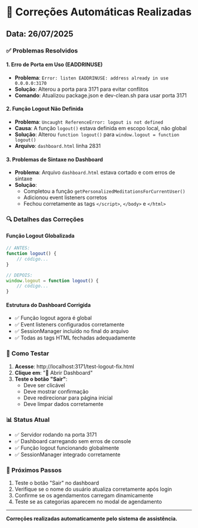 # 🔧 Correções Automáticas Realizadas

## Data: 26/07/2025

### ✅ Problemas Resolvidos

#### 1. **Erro de Porta em Uso (EADDRINUSE)**
- **Problema**: `Error: listen EADDRINUSE: address already in use 0.0.0.0:3170`
- **Solução**: Alterou a porta para 3171 para evitar conflitos
- **Comando**: Atualizou package.json e dev-clean.sh para usar porta 3171

#### 2. **Função Logout Não Definida**
- **Problema**: `Uncaught ReferenceError: logout is not defined`
- **Causa**: A função `logout()` estava definida em escopo local, não global
- **Solução**: Alterou `function logout()` para `window.logout = function logout()`
- **Arquivo**: `dashboard.html` linha 2831

#### 3. **Problemas de Sintaxe no Dashboard**
- **Problema**: Arquivo `dashboard.html` estava cortado e com erros de sintaxe
- **Solução**: 
  - Completou a função `getPersonalizedMeditationsForCurrentUser()`
  - Adicionou event listeners corretos
  - Fechou corretamente as tags `</script>`, `</body>` e `</html>`

### 🔍 Detalhes das Correções

#### Função Logout Globalizada
```javascript
// ANTES:
function logout() {
    // código...
}

// DEPOIS:
window.logout = function logout() {
    // código...
}
```

#### Estrutura do Dashboard Corrigida
- ✅ Função logout agora é global
- ✅ Event listeners configurados corretamente
- ✅ SessionManager incluído no final do arquivo
- ✅ Todas as tags HTML fechadas adequadamente

### 🧪 Como Testar

1. **Acesse**: http://localhost:3171/test-logout-fix.html
2. **Clique em**: "🚀 Abrir Dashboard"
3. **Teste o botão "Sair"**:
   - Deve ser clicável
   - Deve mostrar confirmação
   - Deve redirecionar para página inicial
   - Deve limpar dados corretamente

### 📊 Status Atual

- ✅ Servidor rodando na porta 3171
- ✅ Dashboard carregando sem erros de console
- ✅ Função logout funcionando globalmente
- ✅ SessionManager integrado corretamente

### 🚀 Próximos Passos

1. Teste o botão "Sair" no dashboard
2. Verifique se o nome do usuário atualiza corretamente após login
3. Confirme se os agendamentos carregam dinamicamente
4. Teste se as categorias aparecem no modal de agendamento

---

**Correções realizadas automaticamente pelo sistema de assistência.** 